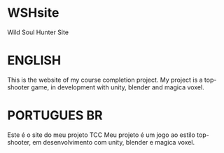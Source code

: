 # WSHsite
Wild Soul Hunter Site

# ENGLISH 
This is the website of my course completion project.
My project is a top-shooter game, in development with unity, blender and magica voxel.

# PORTUGUES BR
Este é o site do meu projeto TCC
Meu projeto é um jogo ao estilo top-shooter, em desenvolvimento com unity, blender e magica voxel.
